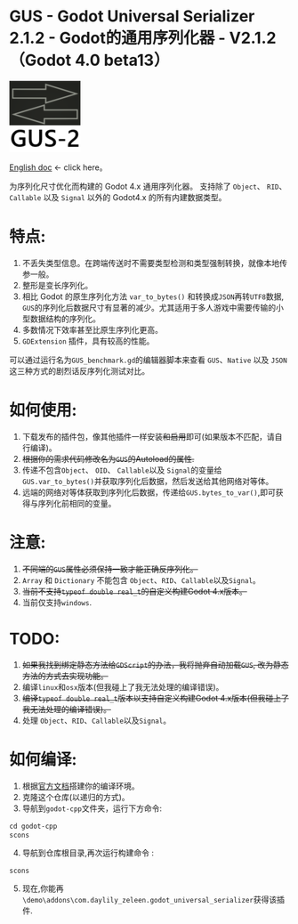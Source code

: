 # GUS - Godot Universal Serializer 2.1.2 - Godot的通用序列化器 - V2.1.2（Godot 4.0 beta13）

![Image text](icon.png)

[English doc](README.md) <- click here。

为序列化尺寸优化而构建的 Godot 4.x 通用序列化器。
支持除了 `Object`、 `RID`、 `Callable` 以及 `Signal` 以外的 Godot4.x 的所有内建数据类型。

# 特点:
  1. 不丢失类型信息。在跨端传送时不需要类型检测和类型强制转换，就像本地传参一般。
  2. 整形是变长序列化。
  3. 相比 Godot 的原生序列化方法 `var_to_bytes()` 和转换成`JSON`再转`UTF8`数据, `GUS`的序列化后数据尺寸有显著的减少。尤其适用于多人游戏中需要传输的小型数据结构的序列化。
  4. 多数情况下效率甚至比原生序列化更高。
  5. `GDExtension` 插件，具有较高的性能。

  可以通过运行名为`GUS_benchmark.gd`的编辑器脚本来查看 `GUS`、`Native` 以及 `JSON` 这三种方式的剧烈话反序列化测试对比。

# 如何使用:
  1. 下载发布的插件包，像其他插件一样安装~~和启用~~即可(如果版本不匹配，请自行编译)。
  2. ~~根据你的需求代码修改名为`GUS`的Autoload的属性.~~
  3. 传递不包含`Object`、 `OID`、 `Callable`以及 `Signal`的变量给 `GUS.var_to_bytes()`并获取序列化后数据，然后发送给其他网络对等体。
  3. 远端的网络对等体获取到序列化后数据，传递给`GUS.bytes_to_var()`,即可获得与序列化前相同的变量。


# 注意:
  1. ~~不同端的`GUS`属性必须保持一致才能正确反序列化。~~
  2. `Array` 和 `Dictionary` 不能包含 `Object`、`RID`、`Callable`以及`Signal`。
  3. ~~当前不支持`typeof double real_t`的自定义构建Godot 4.x版本。~~
  4. 当前仅支持`windows`.
	
# TODO:
  1. ~~如果我找到绑定静态方法给`GDScript`的办法，我将抛弃自动加载`GUS`, 改为静态方法的方式去实现功能。~~
  2. 编译`linux`和`osx`版本(但我碰上了我无法处理的编译错误)。
  3. ~~编译`typeof double real_t`版本以支持自定义构建Godot 4.x版本(但我碰上了我无法处理的编译错误)。~~
  4. 处理 `Object`、`RID`、`Callable`以及`Signal`。

# 如何编译:
  1. 根据[官方文档](https://docs.godotengine.org/zh_CN/stable/development/compiling/index.html)搭建你的编译环境。
  1. 克隆这个仓库(以递归的方式)。
  3. 导航到`godot-cpp`文件夹，运行下方命令:

    cd godot-cpp
    scons
  4. 导航到仓库根目录,再次运行构建命令 :
    
    scons 
  5. 现在,你能再`\demo\addons\com.daylily_zeleen.godot_universal_serializer`获得该插件.
